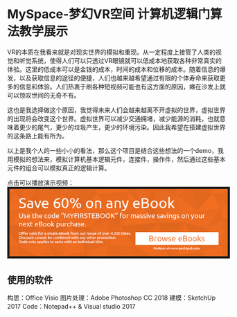 # MySpace-梦幻VR空间 计算机逻辑门算法教学展示

VR的本质在我看来就是对现实世界的模拟和重现。从一定程度上接管了人类的视觉和听觉系统，使得人们可以只透过VR眼镜就可以低成本地获取各种非常真实的体验。这里的低成本可以是金钱的成本，时间的成本和位移的成本。随着信息的爆发，以及获取信息的途径的便捷，人们也越来越希望通过有限的个体寿命来获取更多的信息和体验。人们热衷于刷各种短视频可能也有这方面的原因，瘫在沙发上就可以惊叹世间的无奇不有。

这也是我选择做这个原因，我觉得未来人们会越来越离不开虚拟的世界，虚拟世界的出现将会改变这个世界。虚拟世界可以减少交通拥堵，减少能源的消耗，也就意味着更少的尾气，更少的垃圾产生，更少的环境污染。因此我希望在搭建虚拟世界的这条路上能有所为。

以上是我个人的一些小小的看法，那么这个项目是结合这些想法的一个demo，我用模拟的想法来，模拟计算机基本逻辑元件，连接件，操作件，然后通过这些基本元件的组合可以模拟真正的逻辑计算。

点击可以播放演示视频：
<a href="https://www.bilibili.com/video/av57123286"><img src="https://raw.githubusercontent.com/PacktPublishing/GitHub/master/GitHub.png" alt="bilibili" border="5" /></a>

## 使用的软件

构思：Office Visio
图片处理：Adobe Photoshop CC 2018
建模：SketchUp 2017
Code：Notepad++ & Visual studio 2017










